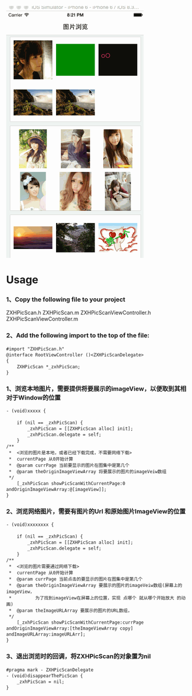 ![Alt Text](https://github.com/JasonZXH/PicScanDemo/blob/master/ppppp.gif?raw=true)
# Usage
### 1、Copy the following file to your project
ZXHPicScan.h
ZXHPicScan.m
ZXHPicScanViewController.h
ZXHPicScanViewController.m
### 2、Add the following import to the top of the file:
```
#import "ZXHPicScan.h"
@interface RootViewController ()<ZXHPicScanDelegate>
{
    ZXHPicScan *_zxhPicScan;
}
```
### 1、浏览本地图片，需要提供将要展示的imageView，以便取到其相对于Window的位置
```
- (void)xxxxx {

    if (nil == _zxhPicScan) {
        _zxhPicScan = [[ZXHPicScan alloc] init];
        _zxhPicScan.delegate = self;
    }
/**
 *  <浏览的图片是本地，或者已经下载完成，不需要网络下载>
 *  currentPage 从0开始计算
 *  @param currPage 当前要显示的图片在图集中是第几个
 *  @param theOriginImageViewArray 将要展示的图片的imageVeiw数组
 */
    [_zxhPicScan showPicScanWithCurrentPage:0 andOriginImageViewArray:@[imageView]];
}
```
### 2、浏览网络图片，需要有图片的Url 和原始图片ImageView的位置
```
- (void)xxxxxxxx {

    if (nil == _zxhPicScan) {
        _zxhPicScan = [[ZXHPicScan alloc] init];
        _zxhPicScan.delegate = self;
    }
/**
 *  <浏览的图片需要通过网络下载>
 *  currentPage 从0开始计算
 *  @param currPage 当前点击的要显示的图片在图集中是第几个
 *  @param theOriginImageViewArray 要展示的图片的imageVeiw数组(屏幕上的imageView，
 *         为了找到imageView在屏幕上的位置，实现 点哪个 就从哪个开始放大 的动画)
 *  @param theImageURLArray 要展示的图片的URL数组，
 */
    [_zxhPicScan showPicScanWithCurrentPage:currPage andOriginImageViewArray:[theImageViewArray copy] andImageURLArray:imageURLArr];
}
```
### 3、退出浏览时的回调，将ZXHPicScan的对象置为nil
```
#pragma mark - ZXHPicScanDelegate 
- (void)disappearThePicScan {
    _zxhPicScan = nil;
}
```
